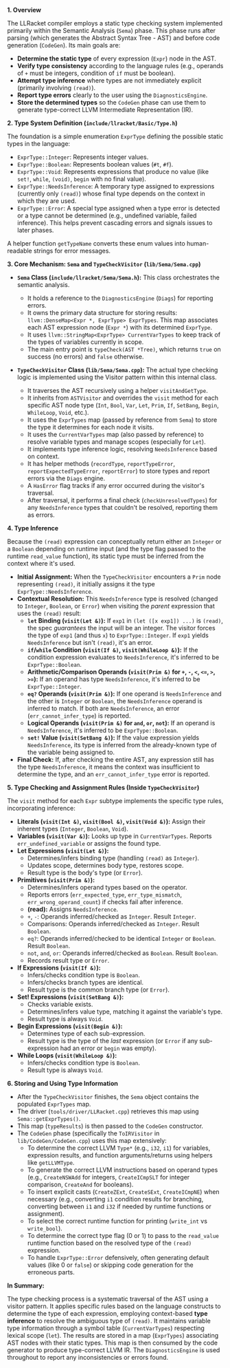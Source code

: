 **1. Overview**

The LLRacket compiler employs a static type checking system implemented primarily within the Semantic Analysis (`Sema`) phase. This phase runs after parsing (which generates the Abstract Syntax Tree - AST) and before code generation (`CodeGen`). Its main goals are:

*   **Determine the static type** of every expression (`Expr`) node in the AST.
*   **Verify type consistency** according to the language rules (e.g., operands of `+` must be integers, condition of `if` must be boolean).
*   **Attempt type inference** where types are not immediately explicit (primarily involving `(read)`).
*   **Report type errors** clearly to the user using the `DiagnosticsEngine`.
*   **Store the determined types** so the `CodeGen` phase can use them to generate type-correct LLVM Intermediate Representation (IR).

**2. Type System Definition (`include/llracket/Basic/Type.h`)**

The foundation is a simple enumeration `ExprType` defining the possible static types in the language:

*   `ExprType::Integer`: Represents integer values.
*   `ExprType::Boolean`: Represents boolean values (`#t`, `#f`).
*   `ExprType::Void`: Represents expressions that produce no value (like `set!`, `while`, `(void)`, `begin` with no final value).
*   `ExprType::NeedsInference`: A temporary type assigned to expressions (currently only `(read)`) whose final type depends on the context in which they are used.
*   `ExprType::Error`: A special type assigned when a type error is detected or a type cannot be determined (e.g., undefined variable, failed inference). This helps prevent cascading errors and signals issues to later phases.

A helper function `getTypeName` converts these enum values into human-readable strings for error messages.

**3. Core Mechanism: `Sema` and `TypeCheckVisitor` (`lib/Sema/Sema.cpp`)**

*   **`Sema` Class (`include/llracket/Sema/Sema.h`):** This class orchestrates the semantic analysis.
    *   It holds a reference to the `DiagnosticsEngine` (`Diags`) for reporting errors.
    *   It owns the primary data structure for storing results: `llvm::DenseMap<Expr *, ExprType> ExprTypes`. This map associates each AST expression node (`Expr *`) with its determined `ExprType`.
    *   It uses `llvm::StringMap<ExprType> CurrentVarTypes` to keep track of the types of variables currently in scope.
    *   The main entry point is `typeCheck(AST *Tree)`, which returns `true` on success (no errors) and `false` otherwise.

*   **`TypeCheckVisitor` Class (`lib/Sema/Sema.cpp`):** The actual type checking logic is implemented using the Visitor pattern within this internal class.
    *   It traverses the AST recursively using a helper `visitAndGetType`.
    *   It inherits from `ASTVisitor` and overrides the `visit` method for each specific AST node type (`Int`, `Bool`, `Var`, `Let`, `Prim`, `If`, `SetBang`, `Begin`, `WhileLoop`, `Void`, etc.).
    *   It uses the `ExprTypes` map (passed by reference from `Sema`) to store the type it determines for each node it visits.
    *   It uses the `CurrentVarTypes` map (also passed by reference) to resolve variable types and manage scopes (especially for `Let`).
    *   It implements type inference logic, resolving `NeedsInference` based on context.
    *   It has helper methods (`recordType`, `reportTypeError`, `reportExpectedTypeError`, `reportError`) to store types and report errors via the `Diags` engine.
    *   A `HasError` flag tracks if any error occurred during the visitor's traversal.
    *   After traversal, it performs a final check (`checkUnresolvedTypes`) for any `NeedsInference` types that couldn't be resolved, reporting them as errors.

**4. Type Inference**

Because the `(read)` expression can conceptually return either an `Integer` or a `Boolean` depending on runtime input (and the type flag passed to the runtime `read_value` function), its static type must be inferred from the context where it's used.

*   **Initial Assignment:** When the `TypeCheckVisitor` encounters a `Prim` node representing `(read)`, it initially assigns it the type `ExprType::NeedsInference`.
*   **Contextual Resolution:** This `NeedsInference` type is resolved (changed to `Integer`, `Boolean`, or `Error`) when visiting the *parent* expression that uses the `(read)` result:
    *   **`let` Binding (`visit(Let &)`):** If `exp1` in `(let ([x exp1]) ...)` is `(read)`, the spec *guarantees* the input will be an integer. The visitor forces the type of `exp1` (and thus `x`) to `ExprType::Integer`. If `exp1` yields `NeedsInference` but isn't `(read)`, it's an error.
    *   **`if`/`while` Condition (`visit(If &)`, `visit(WhileLoop &)`):** If the condition expression evaluates to `NeedsInference`, it's inferred to be `ExprType::Boolean`.
    *   **Arithmetic/Comparison Operands (`visit(Prim &)` for `+`, `-`, `<`, `<=`, `>`, `>=`):** If an operand has type `NeedsInference`, it's inferred to be `ExprType::Integer`.
    *   **`eq?` Operands (`visit(Prim &)`):** If one operand is `NeedsInference` and the other is `Integer` or `Boolean`, the `NeedsInference` operand is inferred to match. If both are `NeedsInference`, an error (`err_cannot_infer_type`) is reported.
    *   **Logical Operands (`visit(Prim &)` for `and`, `or`, `not`):** If an operand is `NeedsInference`, it's inferred to be `ExprType::Boolean`.
    *   **`set!` Value (`visit(SetBang &)`):** If the value expression yields `NeedsInference`, its type is inferred from the already-known type of the variable being assigned to.
*   **Final Check:** If, after checking the entire AST, any expression still has the type `NeedsInference`, it means the context was insufficient to determine the type, and an `err_cannot_infer_type` error is reported.

**5. Type Checking and Assignment Rules (Inside `TypeCheckVisitor`)**

The `visit` method for each `Expr` subtype implements the specific type rules, incorporating inference:

*   **Literals (`visit(Int &)`, `visit(Bool &)`, `visit(Void &)`):** Assign their inherent types (`Integer`, `Boolean`, `Void`).
*   **Variables (`visit(Var &)`):** Looks up type in `CurrentVarTypes`. Reports `err_undefined_variable` or assigns the found type.
*   **Let Expressions (`visit(Let &)`):**
    *   Determines/infers binding type (handling `(read)` as `Integer`).
    *   Updates scope, determines body type, restores scope.
    *   Result type is the body's type (or `Error`).
*   **Primitives (`visit(Prim &)`):**
    *   Determines/infers operand types based on the operator.
    *   Reports errors (`err_expected_type`, `err_type_mismatch`, `err_wrong_operand_count`) if checks fail after inference.
    *   **(read):** Assigns `NeedsInference`.
    *   `+`, `-`: Operands inferred/checked as `Integer`. Result `Integer`.
    *   Comparisons: Operands inferred/checked as `Integer`. Result `Boolean`.
    *   `eq?`: Operands inferred/checked to be identical `Integer` or `Boolean`. Result `Boolean`.
    *   `not`, `and`, `or`: Operands inferred/checked as `Boolean`. Result `Boolean`.
    *   Records result type or `Error`.
*   **If Expressions (`visit(If &)`):**
    *   Infers/checks condition type is `Boolean`.
    *   Infers/checks branch types are identical.
    *   Result type is the common branch type (or `Error`).
*   **Set! Expressions (`visit(SetBang &)`):**
    *   Checks variable exists.
    *   Determines/infers value type, matching it against the variable's type.
    *   Result type is always `Void`.
*   **Begin Expressions (`visit(Begin &)`):**
    *   Determines type of each sub-expression.
    *   Result type is the type of the *last* expression (or `Error` if any sub-expression had an error or `begin` was empty).
*   **While Loops (`visit(WhileLoop &)`):**
    *   Infers/checks condition type is `Boolean`.
    *   Result type is always `Void`.

**6. Storing and Using Type Information**

*   After the `TypeCheckVisitor` finishes, the `Sema` object contains the populated `ExprTypes` map.
*   The driver (`tools/driver/LLRacket.cpp`) retrieves this map using `Sema::getExprTypes()`.
*   This map (`typeResults`) is then passed to the `CodeGen` constructor.
*   The `CodeGen` phase (specifically the `ToIRVisitor` in `lib/CodeGen/CodeGen.cpp`) uses this map extensively:
    *   To determine the correct LLVM `Type*` (e.g., `i32`, `i1`) for variables, expression results, and function arguments/returns using helpers like `getLLVMType`.
    *   To generate the correct LLVM instructions based on operand types (e.g., `CreateNSWAdd` for integers, `CreateICmpSLT` for integer comparison, `CreateAnd` for booleans).
    *   To insert explicit casts (`CreateZExt`, `CreateSExt`, `CreateICmpNE`) when necessary (e.g., converting `i1` condition results for branching, converting between `i1` and `i32` if needed by runtime functions or assignment).
    *   To select the correct runtime function for printing (`write_int` vs `write_bool`).
    *   To determine the correct type flag (0 or 1) to pass to the `read_value` runtime function based on the resolved type of the `(read)` expression.
    *   To handle `ExprType::Error` defensively, often generating default values (like 0 or `false`) or skipping code generation for the erroneous parts.

**In Summary:**

The type checking process is a systematic traversal of the AST using a visitor pattern. It applies specific rules based on the language constructs to determine the type of each expression, employing context-based **type inference** to resolve the ambiguous type of `(read)`. It maintains variable type information through a symbol table (`CurrentVarTypes`) respecting lexical scope (`let`). The results are stored in a map (`ExprTypes`) associating AST nodes with their static types. This map is then consumed by the code generator to produce type-correct LLVM IR. The `DiagnosticsEngine` is used throughout to report any inconsistencies or errors found.